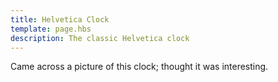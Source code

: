 ```yaml
---
title: Helvetica Clock
template: page.hbs
description: The classic Helvetica clock
---
```

<style>
#post section {
    font-family: Helvetica;
    text-align: center;
} #glow { 
    line-height: 1.2;
} #glow .on {
    color: #333;
} #glow .off { 
    color: #ddd; 
} #glow .on, #glow .off { 
    display: inline-block; 
    text-align: center; 
} @media (max-width: 480px) { #glow .on, #glow .off { 
    font-size: 16px;
    width: 22px; 
    height: 22px;
} } @media (min-width: 481px) and (max-width: 960px) { #glow .on, #glow .off { 
    font-size: 20px;
    width: 30px; 
    height: 30px; 
} } @media (min-width: 961px) { #glow .on, #glow .off { 
    font-size: 30px;
    width: 40px; 
    height: 40px; 
} }
</style>

Came across a picture of this clock; thought it was interesting.

<div id="glow"></div>
<script type="text/javascript">
var date; var hours; var minutes; var seconds;
var a = ['ITLISASTIME', 'ACQUARTERDC', 'TWENTYFIVEX', 'HALFBTENFTO', 'PASTERUNINE', 'ONESIXTHREE', 'FOURFIVETWO', 'EIGHTELEVEN', 'SEVENTWELVE', 'TENSEOCLOCK'];
var strNum = ['ZERO', 'ONE', 'TWO', 'THREE', 'FOUR', 'FIVE', 'SIX', 'SEVEN', 'EIGHT', 'NINE', 'TEN', 'ELEVEN', 'TWELVE'];
var map = function(val) {
    switch(val) {
        case 0:
        case 12:
            return 0;
        default:
            return val * 5;
    }
}

var getVagueMins = function(num) {
    var val = '';
    switch(num) {
        case 5:
        case 55:
            val = "FIVE";
            break;
        case 10:
        case 50:
            val = "TEN";
            break;
        case 15:
        case 45:
            val = "QUARTER";
            break;
        case 20:
        case 40:
            val = "TWENTY";
            break;
        case 25:
        case 35:
            val = "TWENTY FIVE";
            break;
        case 30:
            val = "HALF"; 
            break;
    }
    if (num == 0) {
    } else if (num > 30) {
        val += " TO ";
        hours++;
        hours = hours % 12 || hours;
    } else {
        val += " PAST ";
    }
    return val;
}

var act = function() {
    date = new Date();
    minutes = date.getMinutes();
    hours = date.getHours();
    hours = hours % 12 || hours;
    var b = map(Math.floor((minutes)/5));
    var time_str = "IT IS " + getVagueMins(b) + strNum[hours];
    if (!b) {
        time_str += " OCLOCK";
    }
    //console.log(time_str)
    var split_str = time_str.split(' ');
    var s = '';
    var j = 0;
    a.forEach(function(elem, index, array) {
        var found = [];
        s += '<div>';
        while(j<split_str.length) {
            var idx = elem.indexOf(split_str[j]);
            if (idx > -1) {
                found.push(idx);
                for (var k=1; k<split_str[j].length; k++) {
                    found.push(idx+k);
                }
            }
            else {
                break;
            }
            j++;
        }
        for (var i=0; i<elem.length; i++) {
            s += '<span class="';
            if (found.indexOf(i) >=0) {
                s += 'on';
            } else {
                s += 'off';
            }
            s += '">' + elem[i] + '</span>';
        }
        s += '</div>';
    });
    s += '<div>';
    for (var i=0; i<4; i++) {
        s += '<span class="';
        if (i<minutes%5) {
            s += 'on';
        } else {
            s += 'off';
        }
        s += '">o</span>';
    }
    s +='</div>';
    document.getElementById('glow').innerHTML = s;
    setTimeout('act();', 5000);
}

document.onload = act();
</script>